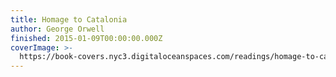 ```yaml
---
title: Homage to Catalonia
author: George Orwell
finished: 2015-01-09T00:00:00.000Z
coverImage: >-
  https://book-covers.nyc3.digitaloceanspaces.com/readings/homage-to-catalonia-01.jpg
---
```


